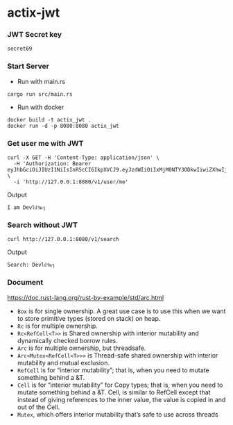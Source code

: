 # actix-jwt

### JWT Secret key

```
secret69
```

### Start Server

- Run with main.rs

```shell
cargo run src/main.rs
```

- Run with docker

```shell
docker build -t actix_jwt .
docker run -d -p 8080:8080 actix_jwt
```

### Get user me with JWT

```shell
curl -X GET -H 'Content-Type: application/json' \
  -H 'Authorization: Bearer eyJhbGciOiJIUzI1NiIsInR5cCI6IkpXVCJ9.eyJzdWIiOiIxMjM0NTY3ODkwIiwiZXhwIjoxNTE2MjM5MDIyMDAwMDAwfQ.rSO8TdzVPu95H54866GV78KhsUWocXO1ryklpXmR0OU' \
  -i 'http://127.0.0.1:8080/v1/user/me'
```

Output

```shell
I am Devไปวันๆ
```

### Search without JWT

```shell
curl http://127.0.0.1:8080/v1/search
```

Output

```shell
Search: Devไปวันๆ
```

### Document

https://doc.rust-lang.org/rust-by-example/std/arc.html

- `Box` is for single ownership. A great use case is to use this when we want to store primitive types (stored on stack) on heap.
- `Rc` is for multiple ownership.
- `Rc<RefCell<T>>` is Shared ownership with interior mutability and dynamically checked borrow rules.
- `Arc` is for multiple ownership, but threadsafe.
- `Arc<Mutex<RefCell<T>>>` is Thread-safe shared ownership with interior mutability and mutual exclusion.
- `RefCell` is for “interior mutability”; that is, when you need to mutate something behind a &T.
- `Cell` is for “interior mutability” for Copy types; that is, when you need to mutate something behind a &T. Cell, is similar to RefCell except that instead of giving references to the inner value, the value is copied in and out of the Cell.
- `Mutex`, which offers interior mutability that’s safe to use across threads
